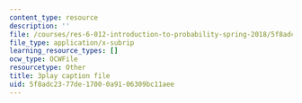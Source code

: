 ```yaml
---
content_type: resource
description: ''
file: /courses/res-6-012-introduction-to-probability-spring-2018/5f8adc2377de17000a9106309bc11aee_47W1ApSRUqs.srt
file_type: application/x-subrip
learning_resource_types: []
ocw_type: OCWFile
resourcetype: Other
title: 3play caption file
uid: 5f8adc23-77de-1700-0a91-06309bc11aee
---
```

